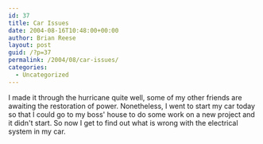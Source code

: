 ```yaml
---
id: 37
title: Car Issues
date: 2004-08-16T10:48:00+00:00
author: Brian Reese
layout: post
guid: /?p=37
permalink: /2004/08/car-issues/
categories:
  - Uncategorized
---
```

I made it through the hurricane quite well, some of my other friends are awaiting the restoration of power. Nonetheless, I went to start my car today so that I could go to my boss&apos; house to do some work on a new project and it didn&apos;t start. So now I get to find out what is wrong with the electrical system in my car.